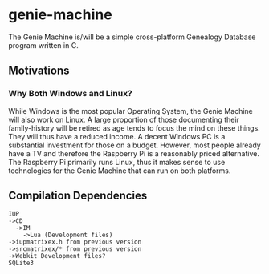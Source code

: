 # genie-machine
The Genie Machine is/will be a simple cross-platform Genealogy Database program written in C.

## Motivations

### Why Both Windows and Linux?

While Windows is the most popular Operating System, the Genie Machine will also work on Linux.  A large proportion of those documenting their family-history will be retired as age tends to focus the mind on these things.  They will thus have a reduced income.  A decent Windows PC is a substantial investment for those on a budget.  However, most people already have a TV and therefore the Raspberry Pi is a reasonably priced alternative.  The Raspberry Pi primarily runs Linux, thus it makes sense to use technologies for the Genie Machine that can run on both platforms.

## Compilation Dependencies

```
IUP
->CD
  ->IM
    ->Lua (Development files)
->iupmatrixex.h from previous version
->srcmatrixex/* from previous version
->Webkit Development files?
SQLite3
```